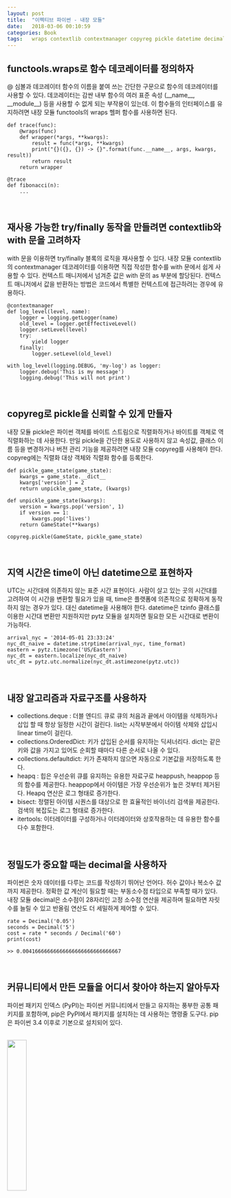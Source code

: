 ```yaml
---
layout: post
title:  "이펙티브 파이썬 - 내장 모듈"
date:   2018-03-06 00:10:59
categories: Book
tags:	wraps contextlib contextmanager copyreg pickle datetime decimal
---
```



## functools.wraps로 함수 데코레이터를 정의하자
@ 심볼과 데코레이터 함수의 이름을 붙여 쓰는 간단한 구문으로 함수의 데코레이터를 사용할 수 있다. 데코레이터는 감싼 내부 함수의 여러 표준 속성 (\_\_name\_\_, \_\_module\_\_) 등을 사용할 수 없게 되는 부작용이 있는데. 이 함수들의 인터페이스를 유지하려면 내장 모듈 functools의 wraps 헬퍼 함수를 사용하면 된다. 
```
def trace(func):
    @wraps(func)
    def wrapper(*args, **kwargs):
        result = func(*args, **kwargs)
        print("{}({}, {}) -> {}".format(func.__name__, args, kwargs, result))
        return result
    return wrapper

@trace
def fibonacci(n):
    ...

```
<br/>

## 재사용 가능한 try/finally 동작을 만들려면 contextlib와 with 문을 고려하자
with 문을 이용하면 try/finally 블록의 로직을 재사용할 수 있다. 내장 모듈 contextlib의 contextmanager 데코레이터를 이용하면 직접 작성한 함수를 with 문에서 쉽게 사용할 수 있다. 
컨텍스트 매니저에서 넘겨준 값은 with 문의 as 부분에 할당된다. 컨텍스트 매니저에서 값을 반환하는 방법은 코드에서 특별한 컨텍스트에 접근하려는 경우에 유용하다. 
```
@contextmanager
def log_level(level, name):
    logger = logging.getLogger(name)
    old_level = logger.getEffectiveLevel()
    logger.setLevel(level)
    try:
        yield logger
    finally:
        logger.setLevel(old_level)

with log_level(logging.DEBUG, 'my-log') as logger:
    logger.debug('This is my message')
    logging.debug('This will not print')

```
<br/>


## copyreg로 pickle을 신뢰할 수 있게 만들자
내장 모듈 pickle은 파이썬 객체를 바이트 스트림으로 직렬화하거나 바이트를 객체로 역직렬화하는 데 사용한다. 만일 pickle을 간단한 용도로 사용하지 않고 속성값, 클래스 이름 등을 변경하거나 버전 관리 기능을 제공하려면 내장 모듈 copyreg를 사용해야 한다. copyreg에는 직렬화 대상 객체와 직렬화 함수를 등록한다. 
```
def pickle_game_state(game_state):
    kwargs = game_state.__dict__
    kwargs['version'] = 2
    return unpickle_game_state, (kwargs)

def unpickle_game_state(kwargs):
    version = kwargs.pop('version', 1)
    if version == 1:
        kwargs.pop('lives')
    return GameState(**kwargs)

copyreg.pickle(GameState, pickle_game_state)

```
<br/>

## 지역 시간은 time이 아닌 datetime으로 표현하자
UTC는 시간대에 의존하지 않는 표준 시간 표현이다. 사람이 살고 있는 곳의 시간대를 고려하여 이 시간을 변환할 필요가 있을 때, time은 플랫폼에 의존적으로 정확하게 동작하지 않는 경우가 있다. 대신 datetime을 사용해야 한다. datetime은 tzinfo 클래스를 이용한 시간대 변환만 지원하지만 pytz 모듈을 설치하면 필요한 모든 시간대로 변환이 가능하다. 
```
arrival_nyc = '2014-05-01 23:33:24'
nyc_dt_naive = datetime.strptime(arrival_nyc, time_format)
eastern = pytz.timezone('US/Eastern')
nyc_dt = eastern.localize(nyc_dt_naive)
utc_dt = pytz.utc.normalize(nyc_dt.astimezone(pytz.utc))
```
<br/>

## 내장 알고리즘과 자료구조를 사용하자 
- collections.deque : 더블 엔디드 큐로 큐의 처음과 끝에서 아이템을 삭제하거나 삽입 할 때 항상 일정한 시간이 걸린다. list는 시작부분에서 아이템 삭제와 삽입시 linear time이 걸린다. 
- collections.OrderedDict: 키가 삽입된 순서를 유지하는 딕셔너리다. dict는 같은 키와 값을 가지고 있어도 순회할 때마다 다른 순서로 나올 수 있다. 
- collections.defaultdict: 키가 존재하지 않으면 자동으로 기본값을 저장하도록 한다.   
- heapq : 힙은 우선순위 큐를 유지하는 유용한 자료구로 heappush, heappop 등의 함수를 제공한다. heappop에서 아이템은 가장 우선순위가 높은 것부터 제거된다. Heapq 연산은 로그 형태로 증가한다. 
- bisect: 정렬된 아이템 시퀀스를 대상으로 한 효율적인 바이너리 검색을 제공한다. 검색의 복잡도는 로그 형태로 증가한다. 
- itertools: 이터레이터를 구성하거나 이터레이터와 상호작용하는 데 유용한 함수를 다수 포함한다. 

<br/>

## 정밀도가 중요할 때는 decimal을 사용하자
파이썬은 숫자 데이터를 다루는 코드를 작성하기 뛰어난 언어다. 허수 값이나 복소수 값까지 제공한다. 정확한 값 계산이 필요할 때는 부동소수점 타입으로 부족할 때가 있다. 내장 모듈 decimal은 소수점이 28자리인 고정 소수점 연산을 제공하며 필요하면 자릿수를 늘릴 수 있고 반올림 연산도 더 세밀하게 제어할 수 있다.  
```
rate = Decimal('0.05')
seconds = Decimal('5')
cost = rate * seconds / Decimal('60')
print(cost)

>> 0.00416666666666666666666666666667
```
<br/>

## 커뮤니티에서 만든 모듈을 어디서 찾아야 하는지 알아두자 
파이썬 패키지 인덱스 (PyPI)는 파이썬 커뮤니티에서 만들고 유지하는 풍부한 공통 패키지를 포함하며, pip은 PyPI에서 패키지를 설치하는 데 사용하는 명령줄 도구다. pip은 파이썬 3.4 이후로 기본으로 설치되어 있다. 



<br/>


<a href="http://www.aladin.co.kr/shop/wproduct.aspx?ItemId=80277523">
  <img class="book" style="width: 30%; height: 30%" src="http://image.aladin.co.kr/product/8027/75/cover/k212434638_1.jpg"/>
</a>